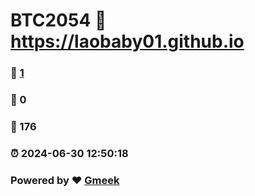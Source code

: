 # BTC2054 :link: https://laobaby01.github.io 
### :page_facing_up: [1](https://laobaby01.github.io/tag.html) 
### :speech_balloon: 0 
### :hibiscus: 176 
### :alarm_clock: 2024-06-30 12:50:18 
### Powered by :heart: [Gmeek](https://github.com/Meekdai/Gmeek)
